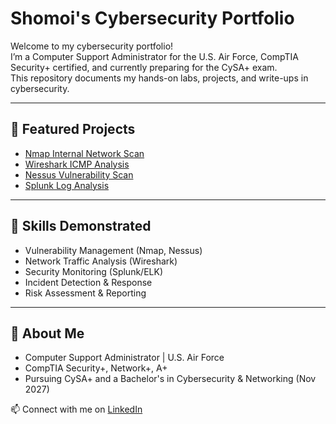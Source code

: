 # Shomoi's Cybersecurity Portfolio

Welcome to my cybersecurity portfolio!  
I’m a Computer Support Administrator for the U.S. Air Force, CompTIA Security+ certified, and currently preparing for the CySA+ exam.  
This repository documents my hands-on labs, projects, and write-ups in cybersecurity.  

---

## 🔹 Featured Projects
- [Nmap Internal Network Scan](./Performing-Incident-Response)
- [Wireshark ICMP Analysis](./Wireshark-ICMP-Analysis)
- [Nessus Vulnerability Scan](./Nessus-Vulnerability-Scan)
- [Splunk Log Analysis](./Splunk-Log-Analysis)

---

## 🔹 Skills Demonstrated
- Vulnerability Management (Nmap, Nessus)
- Network Traffic Analysis (Wireshark)
- Security Monitoring (Splunk/ELK)
- Incident Detection & Response
- Risk Assessment & Reporting

---

## 🔹 About Me
- Computer Support Administrator | U.S. Air Force  
- CompTIA Security+, Network+, A+  
- Pursuing CySA+ and a Bachelor's in Cybersecurity & Networking (Nov 2027)  

📫 Connect with me on [LinkedIn](www.linkedin.com/in/shomoi-francis-052b0b131)
